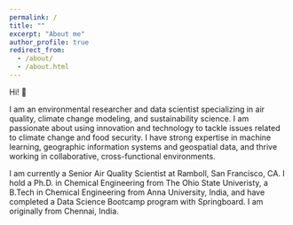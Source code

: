 ```yaml
---
permalink: /
title: ""
excerpt: "About me"
author_profile: true
redirect_from: 
  - /about/
  - /about.html
---
```


Hi! 👋

I am an environmental researcher and data scientist specializing in air quality, climate change modeling, and sustainability science. I am passionate about using innovation and technology to tackle issues related to climate change and food security. I have strong expertise in machine learning, geographic information systems and geospatial data, and thrive working in collaborative, cross-functional environments.

I am currently a Senior Air Quality Scientist at Ramboll, San Francisco, CA. I hold a Ph.D. in Chemical Engineering from The Ohio State Univeristy, a B.Tech in Chemical Engineering from Anna University, India, and have completed a Data Science Bootcamp program with Springboard. I am originally from Chennai, India.
